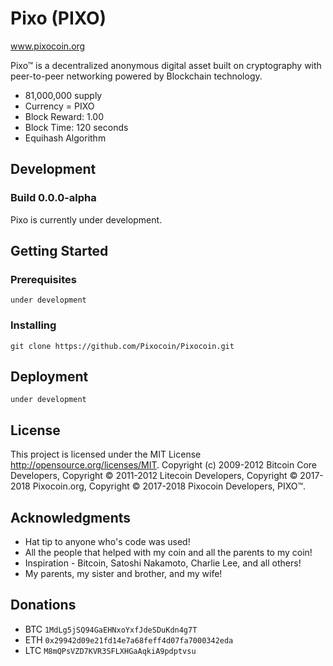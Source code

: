 # Pixo (PIXO)
www.pixocoin.org

Pixo™ is a decentralized anonymous digital asset built on cryptography with peer-to-peer networking powered by Blockchain technology.
- 81,000,000 supply
- Currency = PIXO
- Block Reward: 1.00
- Block Time: 120 seconds
- Equihash Algorithm

## Development
### Build 0.0.0-alpha
Pixo is currently under development.

## Getting Started 

### Prerequisites

```
under development
```

### Installing
```
git clone https://github.com/Pixocoin/Pixocoin.git
```
## Deployment

```
under development
```

## License

This project is licensed under the MIT License http://opensource.org/licenses/MIT.  Copyright (c) 2009-2012 Bitcoin Core Developers, Copyright © 2011-2012 Litecoin Developers, Copyright © 2017-2018 Pixocoin.org, Copyright © 2017-2018 Pixocoin Developers, PIXO™.
## Acknowledgments

* Hat tip to anyone who's code was used!
* All the people that helped with my coin and all the parents to my coin!
* Inspiration - Bitcoin, Satoshi Nakamoto, Charlie Lee, and all others!
* My parents, my sister and brother, and my wife!

## Donations

* BTC ```1MdLg5jSQ94GaEHNxoYxfJdeSDuKdn4g7T```
* ETH ```0x29942d09e21fd14e7a68feff4d07fa7000342eda```
* LTC ```M8mQPsVZD7KVR3SFLXHGaAqkiA9pdptvsu```
